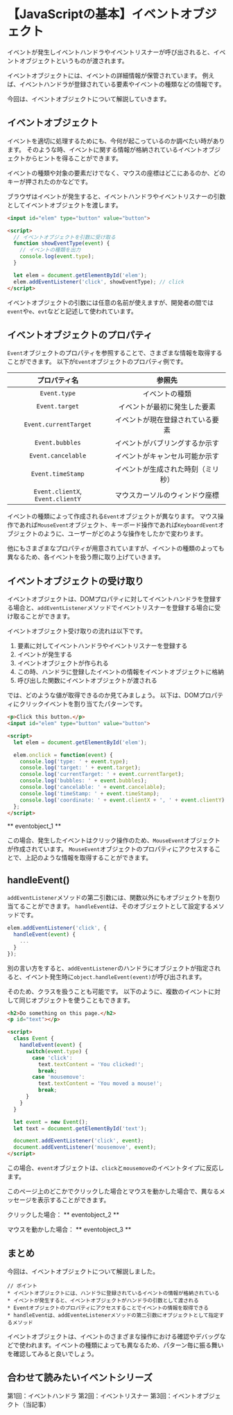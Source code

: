 # 【JavaScriptの基本】イベントオブジェクト

イベントが発生しイベントハンドラやイベントリスナーが呼び出されると、イベントオブジェクトというものが渡されます。

イベントオブジェクトには、イベントの詳細情報が保管されています。
例えば、イベントハンドラが登録されている要素やイベントの種類などの情報です。

今回は、イベントオブジェクトについて解説していきます。

## イベントオブジェクト
イベントを適切に処理するためにも、今何が起こっているのか調べたい時があります。
そのような時、イベントに関する情報が格納されているイベントオブジェクトからヒントを得ることができます。

イベントの種類や対象の要素だけでなく、マウスの座標はどこにあるのか、どのキーが押されたのかなどです。

ブラウザはイベントが発生すると、イベントハンドラやイベントリスナーの引数としてイベントオブジェクトを渡します。
```html
<input id="elem" type="button" value="button">

<script>
  // イベントオブジェクトを引数に受け取る
  function showEventType(event) {
    // イベントの種類を出力
    console.log(event.type);
  }

  let elem = document.getElementById('elem');
  elem.addEventListener('click', showEventType); // click
</script>
```
イベントオブジェクトの引数には任意の名前が使えますが、開発者の間では```event```や```e```、```evt```などと記述して使われています。

## イベントオブジェクトのプロパティ
```Event```オブジェクトのプロパティを参照することで、さまざまな情報を取得することができます。
以下が```Event```オブジェクトのプロパティ例です。

|プロパティ名|参照先|
|:--:|:--:|
|```Event.type```|イベントの種類|
|```Event.target```|イベントが最初に発生した要素|
|```Event.currentTarget```|イベントが現在登録されている要素|
|```Event.bubbles```|イベントがバブリングするか示す|
|```Event.cancelable```|イベントがキャンセル可能か示す|
|```Event.timeStamp```|イベントが生成された時刻（ミリ秒）|
|```Event.clientX```, ```Event.clientY```|マウスカーソルのウィンドウ座標|

イベントの種類によって作成される```Event```オブジェクトが異なります。
マウス操作であれば```MouseEvent```オブジェクト、キーボード操作であれば```KeyboardEvent```オブジェクトのように、ユーザーがどのような操作をしたかで変わります。

他にもさまざまなプロパティが用意されていますが、イベントの種類のよっても異なるため、各イベントを扱う際に取り上げていきます。

## イベントオブジェクトの受け取り
イベントオブジェクトは、DOMプロパティに対してイベントハンドラを登録する場合と、```addEventListener```メソッドでイベントリスナーを登録する場合に受け取ることができます。

イベントオブジェクト受け取りの流れは以下です。
1. 要素に対してイベントハンドラやイベントリスナーを登録する
2. イベントが発生する
3. イベントオブジェクトが作られる
4. この時、ハンドラに登録したイベントの情報をイベントオブジェクトに格納
5. 呼び出した関数にイベントオブジェクトが渡される

では、どのような値が取得できるのか見てみましょう。
以下は、DOMプロパティにクリックイベントを割り当てたパターンです。
```html
<p>Click this button.</p>
<input id="elem" type="button" value="button">

<script>  
  let elem = document.getElementById('elem');

  elem.onclick = function(event) {
    console.log('type: ' + event.type);
    console.log('target: ' + event.target);
    console.log('currentTarget: ' + event.currentTarget);
    console.log('bubbles: ' + event.bubbles);
    console.log('cancelable: ' + event.cancelable);
    console.log('timeStamp: ' + event.timeStamp);
    console.log('coordinate: ' + event.clientX + ', ' + event.clientY);
  };
</script>
 ```

** eventobject_1 **

この場合、発生したイベントはクリック操作のため、```MouseEvent```オブジェクトが作成されています。
```MouseEvent```オブジェクトのプロパティにアクセスすることで、上記のような情報を取得することができます。

## handleEvent()
```addEventListener```メソッドの第二引数には、関数以外にもオブジェクトを割り当てることができます。
```handleEvent```は、そのオブジェクトとして設定するメソッドです。

```javascript
elem.addEventListener('click', {
  handleEvent(event) {
    ...
  }
});
 ```
別の言い方をすると、```addEventListener```のハンドラにオブジェクトが指定されると、イベント発生時に```object.handleEvent(event)```が呼び出されます。

そのため、クラスを扱うことも可能です。
以下のように、複数のイベントに対して同じオブジェクトを使うこともできます。
```html
<h2>Do something on this page.</h2>
<p id="text"></p>

<script>
  class Event {
    handleEvent(event) {
      switch(event.type) {
        case 'click':
          text.textContent = 'You clicked!';
          break;
        case 'mousemove':
          text.textContent = 'You moved a mouse!';
          break;
      }
    }
  }

  let event = new Event();
  let text = document.getElementById('text');

  document.addEventListener('click', event);
  document.addEventListener('mousemove', event);
</script>
 ```
この場合、```event```オブジェクトは、```click```と```mousemove```のイベントタイプに反応します。

このページ上のどこかでクリックした場合とマウスを動かした場合で、異なるメッセージを表示することができます。

クリックした場合：
** eventobject_2 **

マウスを動かした場合：
** eventobject_3 **

## まとめ
今回は、イベントオブジェクトについて解説しました。

```plain
// ポイント
* イベントオブジェクトには、ハンドラに登録されているイベントの情報が格納されている
* イベントが発生すると、イベントオブジェクトがハンドラの引数として渡される
* Eventオブジェクトのプロパティにアクセスすることでイベントの情報を取得できる
* handleEventは、addEventeListenerメソッドの第二引数にオブジェクトとして指定するメソッド
 ```

イベントオブジェクトは、イベントのさまざまな操作における確認やデバッグなどで使われます。イベントの種類によっても異なるため、パターン毎に振る舞いを確認してみると良いでしょう。

## 合わせて読みたいイベントシリーズ
第1回：イベントハンドラ
第2回：イベントリスナー
第3回：イベントオブジェクト（当記事）